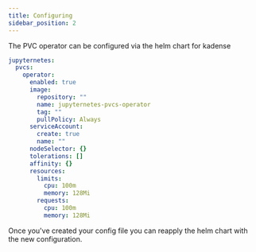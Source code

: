 ```yaml
---
title: Configuring
sidebar_position: 2
---
```


The PVC operator can be configured via the helm chart for kadense

```yaml
jupyternetes:
  pvcs:
    operator:
      enabled: true
      image:
        repository: ""
        name: jupyternetes-pvcs-operator
        tag: ""
        pullPolicy: Always
      serviceAccount:
        create: true
        name: ""
      nodeSelector: {}
      tolerations: []
      affinity: {}
      resources:
        limits:
          cpu: 100m
          memory: 128Mi
        requests:
          cpu: 100m
          memory: 128Mi
```

Once you've created your config file you can reapply the helm chart with the new configuration.